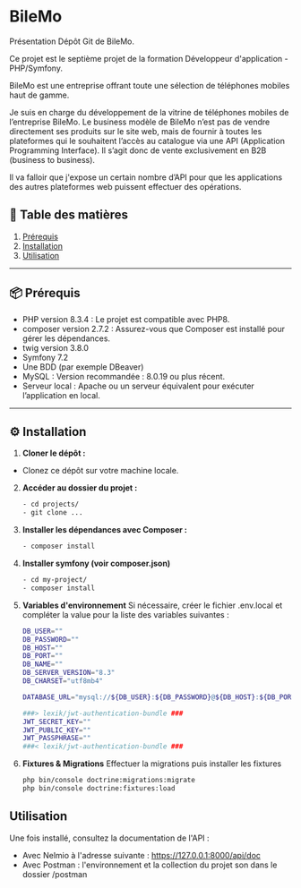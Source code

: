 # BileMo

Présentation
Dépôt Git de BileMo.

Ce projet est le septième projet de la formation Développeur d'application - PHP/Symfony.

BileMo est une entreprise offrant toute une sélection de téléphones mobiles haut de gamme.

Je suis en charge du développement de la vitrine de téléphones mobiles de l’entreprise BileMo. Le business modèle de BileMo n’est pas de vendre directement ses produits sur le site web, mais de fournir à toutes les plateformes qui le souhaitent l’accès au catalogue via une API (Application Programming Interface). Il s’agit donc de vente exclusivement en B2B (business to business).

Il va falloir que j'expose un certain nombre d’API pour que les applications des autres plateformes web puissent effectuer des opérations.


## 🧭 Table des matières

1. [Prérequis](#prérequis)
2. [Installation](#installation)
3. [Utilisation](#utilisation)

---

##  📦 Prérequis

-   PHP version 8.3.4 : Le projet est compatible avec PHP8.
-   composer version 2.7.2 : Assurez-vous que Composer est installé pour gérer les dépendances.
-   twig version 3.8.0
-   Symfony 7.2
-   Une BDD (par exemple DBeaver)
-   MySQL : Version recommandée : 8.0.19 ou plus récent.
-   Serveur local : Apache ou un serveur équivalent pour exécuter l’application en local.

---

## ⚙️ Installation

1. **Cloner le dépôt :** 
 - Clonez ce dépôt sur votre machine locale.

2. **Accéder au dossier du projet :**
    ```bash
    - cd projects/
    - git clone ...

3. **Installer les dépendances avec Composer :**
    ```bash
    - composer install

4. **Installer symfony (voir composer.json)**
    ```bash
    - cd my-project/
    - composer install

5. **Variables d'environnement** 
    Si nécessaire, créer le fichier .env.local et compléter la value pour la liste des variables suivantes : 
    ```bash
    DB_USER=""
    DB_PASSWORD=""
    DB_HOST=""
    DB_PORT=""
    DB_NAME=""
    DB_SERVER_VERSION="8.3"
    DB_CHARSET="utf8mb4"

    DATABASE_URL="mysql://${DB_USER}:${DB_PASSWORD}@${DB_HOST}:${DB_PORT}/${DB_NAME}?serverVersion=${DB_SERVER_VERSION}&charset=${DB_CHARSET}"

    ###> lexik/jwt-authentication-bundle ###
    JWT_SECRET_KEY=""
    JWT_PUBLIC_KEY=""
    JWT_PASSPHRASE=""
    ###< lexik/jwt-authentication-bundle ###

6. **Fixtures & Migrations**
    Effectuer la migrations puis installer les fixtures
    ```bash
    php bin/console doctrine:migrations:migrate
    php bin/console doctrine:fixtures:load


## Utilisation

Une fois installé, consultez la documentation de l'API :
- Avec Nelmio à l'adresse suivante : https://127.0.0.1:8000/api/doc
- Avec Postman : l'environnement et la collection du projet son dans le dossier /postman 

